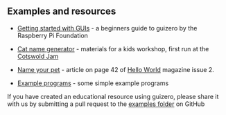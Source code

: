 ## Examples and resources

- [Getting started with GUIs](https://projects.raspberrypi.org/en/projects/getting-started-with-guis) - a beginners guide to guizero by the Raspberry Pi Foundation

- [Cat name generator](http://www.cotswoldjam.org/downloads/2017-03/cat-name-generator/) - materials for a kids workshop, first run at the [Cotswold Jam](http://www.cotswoldjam.org)

- [Name your pet](https://helloworld.raspberrypi.org/issues/2) - article on page 42 of [Hello World](https://helloworld.raspberrypi.org/) magazine issue 2.

- [Example programs](https://github.com/lawsie/guizero/tree/master/examples) - some simple example programs

If you have created an educational resource using guizero, please share it with us by submitting a pull request to the [examples folder](https://github.com/lawsie/guizero/tree/master/examples) on GitHub
